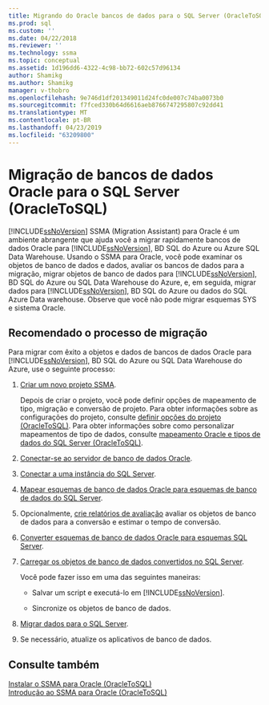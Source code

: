 ```yaml
---
title: Migrando do Oracle bancos de dados para o SQL Server (OracleToSQL) | Microsoft Docs
ms.prod: sql
ms.custom: ''
ms.date: 04/22/2018
ms.reviewer: ''
ms.technology: ssma
ms.topic: conceptual
ms.assetid: 1d196dd6-4322-4c98-bb72-602c57d96134
author: Shamikg
ms.author: Shamikg
manager: v-thobro
ms.openlocfilehash: 9e746d1df201349011d24fc0de007c74ba0073b0
ms.sourcegitcommit: f7fced330b64d6616aeb8766747295807c92dd41
ms.translationtype: MT
ms.contentlocale: pt-BR
ms.lasthandoff: 04/23/2019
ms.locfileid: "63209800"
---
```

# <a name="migrating-oracle-databases-to-sql-server-oracletosql"></a>Migração de bancos de dados Oracle para o SQL Server (OracleToSQL)
[!INCLUDE[ssNoVersion](../../includes/ssnoversion-md.md)] SSMA (Migration Assistant) para Oracle é um ambiente abrangente que ajuda você a migrar rapidamente bancos de dados Oracle para [!INCLUDE[ssNoVersion](../../includes/ssnoversion-md.md)], BD SQL do Azure ou Azure SQL Data Warehouse. Usando o SSMA para Oracle, você pode examinar os objetos de banco de dados e dados, avaliar os bancos de dados para a migração, migrar objetos de banco de dados para [!INCLUDE[ssNoVersion](../../includes/ssnoversion-md.md)], BD SQL do Azure ou SQL Data Warehouse do Azure, e, em seguida, migrar dados para [!INCLUDE[ssNoVersion](../../includes/ssnoversion-md.md)], BD SQL do Azure ou dados do SQL Azure Data warehouse. Observe que você não pode migrar esquemas SYS e sistema Oracle.
  
## <a name="recommended-migration-process"></a>Recomendado o processo de migração  
Para migrar com êxito a objetos e dados de bancos de dados Oracle para [!INCLUDE[ssNoVersion](../../includes/ssnoversion-md.md)], BD SQL do Azure ou SQL Data Warehouse do Azure, use o seguinte processo:
  
1.  [Criar um novo projeto SSMA](working-with-ssma-projects-oracletosql.md).  
  
    Depois de criar o projeto, você pode definir opções de mapeamento de tipo, migração e conversão de projeto. Para obter informações sobre as configurações do projeto, consulte [definir opções do projeto &#40;OracleToSQL&#41;](../../ssma/oracle/setting-project-options-oracletosql.md). Para obter informações sobre como personalizar mapeamentos de tipo de dados, consulte [mapeamento Oracle e tipos de dados do SQL Server &#40;OracleToSQL&#41;](../../ssma/oracle/mapping-oracle-and-sql-server-data-types-oracletosql.md).  
  
2.  [Conectar-se ao servidor de banco de dados Oracle](connecting-to-oracle-database-oracletosql.md).  
  
3.  [Conectar a uma instância do SQL Server](connecting-to-sql-server-oracletosql.md).  
  
4.  [Mapear esquemas de banco de dados Oracle para esquemas de banco de dados do SQL Server](mapping-oracle-schemas-to-sql-server-schemas-oracletosql.md).  
  
5.  Opcionalmente, [crie relatórios de avaliação](assessing-oracle-schemas-for-conversion-oracletosql.md) avaliar os objetos de banco de dados para a conversão e estimar o tempo de conversão.  
  
6.  [Converter esquemas de banco de dados Oracle para esquemas SQL Server](converting-oracle-schemas-oracletosql.md).  
  
7.  [Carregar os objetos de banco de dados convertidos no SQL Server](loading-converted-database-objects-into-sql-server-oracletosql.md).  
  
    Você pode fazer isso em uma das seguintes maneiras:  
  
    -   Salvar um script e executá-lo em [!INCLUDE[ssNoVersion](../../includes/ssnoversion-md.md)].  
  
    -   Sincronize os objetos de banco de dados.  
  
8.  [Migrar dados para o SQL Server](migrating-oracle-data-into-sql-server-oracletosql.md).  
  
9. Se necessário, atualize os aplicativos de banco de dados.  
  
## <a name="see-also"></a>Consulte também  
[Instalar o SSMA para Oracle &#40;OracleToSQL&#41;](../../ssma/oracle/installing-ssma-for-oracle-oracletosql.md)  
[Introdução ao SSMA para Oracle &#40;OracleToSQL&#41;](../../ssma/oracle/getting-started-with-ssma-for-oracle-oracletosql.md)  
  
